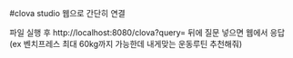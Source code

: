 #clova studio 웹으로 간단히 연결

파일 실행 후 http://localhost:8080/clova?query=    뒤에 질문 넣으면 웹에서 응답  (ex 벤치프레스 최대 60kg까지 가능한데 내게맞는 운동루틴 추천해줘)
